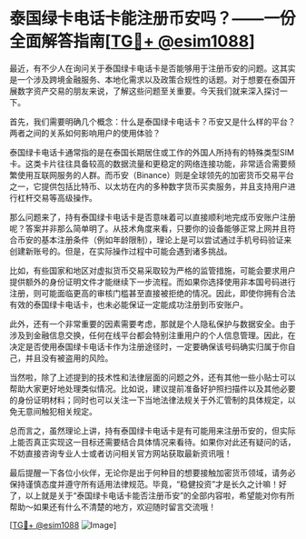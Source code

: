 # 泰国绿卡电话卡能注册币安吗？——一份全面解答指南[[TG💪+ @esim1088](https://t.me/s/esim1088)]

最近，有不少人在询问关于泰国绿卡电话卡是否能够用于注册币安的问题。这其实是一个涉及跨境金融服务、本地化需求以及政策合规性的话题。对于想要在泰国开展数字资产交易的朋友来说，了解这些问题至关重要。今天我们就来深入探讨一下。

首先，我们需要明确几个概念：什么是泰国绿卡电话卡？币安又是什么样的平台？两者之间的关系如何影响用户的使用体验？

泰国绿卡电话卡通常指的是在泰国长期居住或工作的外国人所持有的特殊类型SIM卡。这类卡片往往具备较高的数据流量和更稳定的网络连接功能，非常适合需要频繁使用互联网服务的人群。而币安（Binance）则是全球领先的加密货币交易平台之一，它提供包括比特币、以太坊在内的多种数字货币买卖服务，并且支持用户进行杠杆交易等高级操作。

那么问题来了，持有泰国绿卡电话卡是否意味着可以直接顺利地完成币安账户注册呢？答案并非那么简单明了。从技术角度来看，只要你的设备能够正常上网并且符合币安的基本注册条件（例如年龄限制），理论上是可以尝试通过手机号码验证来创建新账号的。但是，在实际操作过程中可能会遇到诸多挑战。

比如，有些国家和地区对虚拟货币交易采取较为严格的监管措施，可能会要求用户提供额外的身份证明文件才能继续下一步流程。而如果你选择使用非本国号码进行注册，则可能面临更高的审核门槛甚至直接被拒绝的情况。因此，即使你拥有合法有效的泰国绿卡电话卡，也未必能保证一定能成功注册到币安账户。

此外，还有一个非常重要的因素需要考虑，那就是个人隐私保护与数据安全。由于涉及到金融信息交换，任何在线平台都会特别注重用户的个人信息管理。因此，在决定是否使用泰国绿卡电话卡作为注册途径时，一定要确保该号码确实归属于你自己，并且没有被盗用的风险。

当然啦，除了上述提到的技术性和法律层面的问题之外，还有其他一些小贴士可以帮助大家更好地处理类似情况。比如说，建议提前准备好护照扫描件以及其他必要的身份证明材料；同时也可以关注一下当地法律法规关于外汇管制的具体规定，以免无意间触犯相关规定。

总而言之，虽然理论上讲，持有泰国绿卡电话卡是有可能用来注册币安的，但实际上能否真正实现这一目标还需要结合具体情况来看待。如果你对此还有疑问的话，不妨直接咨询专业人士或者访问相关官方网站获取最新资讯哦！

最后提醒一下各位小伙伴，无论你是出于何种目的想要接触加密货币领域，请务必保持谨慎态度并遵守所有适用法律规范。毕竟，“稳健投资”才是长久之计嘛！好了，以上就是关于“泰国绿卡电话卡能否注册币安”的全部内容啦，希望能对你有所帮助～如果还有什么不清楚的地方，欢迎随时留言交流哦！

[[TG💪+ @esim1088](https://t.me/s/esim1088) ![Image](https://i.postimg.cc/4NQfJmqS/Snipaste-2025-05-13-00-14-12.png)]